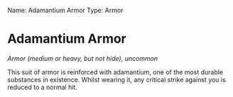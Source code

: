Name: Adamantium Armor
Type: Armor

# Adamantium Armor
_Armor (medium or heavy, but not hide), uncommon_

This suit of armor is reinforced with adamantium, one of the most durable substances in existence. Whilst wearing it, any critical strike against you is reduced to a normal hit.